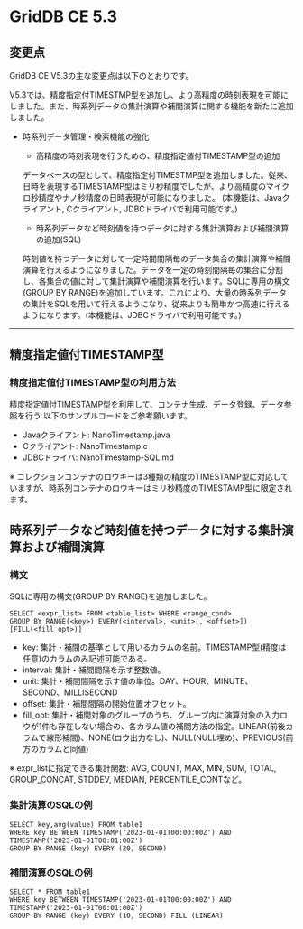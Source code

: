 # GridDB CE 5.3

## 変更点

GridDB CE V5.3の主な変更点は以下のとおりです。

V5.3では、精度指定付TIMESTMP型を追加し、より高精度の時刻表現を可能にしました。また、時系列データの集計演算や補間演算に関する機能を新たに追加しました。

- 時系列データ管理・検索機能の強化

    - 高精度の時刻表現を行うための、精度指定値付TIMESTAMP型の追加

    データベースの型として、精度指定付TIMESTMP型を追加しました。従来、日時を表現するTIMESTAMP型はミリ秒精度でしたが、より高精度のマイクロ秒精度やナノ秒精度の日時表現が可能になりました。 (本機能は、Javaクライアント, Cクライアント, JDBCドライバで利用可能です。)

    - 時系列データなど時刻値を持つデータに対する集計演算および補間演算の追加(SQL)

    時刻値を持つデータに対して一定時間間隔毎のデータ集合の集計演算や補間演算を行えるようになりました。データを一定の時刻間隔毎の集合に分割し、各集合の値に対して集計演算や補間演算を行います。SQLに専用の構文(GROUP BY RANGE)を追加しています。これにより、大量の時系列データの集計をSQLを用いて行えるようになり、従来よりも簡単かつ高速に行えるようになります。(本機能は、JDBCドライバで利用可能です。)
 
---

## 精度指定値付TIMESTAMP型

### 精度指定値付TIMESTAMP型の利用方法

精度指定値付TIMESTAMP型を利用して、コンテナ生成、データ登録、データ参照を行う
以下のサンプルコードをご参考願います。

- Javaクライアント: NanoTimestamp.java
- Cクライアント: NanoTimestamp.c
- JDBCドライバ: NanoTimestamp-SQL.md

※ コレクションコンテナのロウキーは3種類の精度のTIMESTAMP型に対応していますが、時系列コンテナのロウキーはミリ秒精度のTIMESTAMP型に限定されます。

## 時系列データなど時刻値を持つデータに対する集計演算および補間演算

### 構文

SQLに専用の構文(GROUP BY RANGE)を追加しました。

``` example
SELECT <expr_list> FROM <table_list> WHERE <range_cond>
GROUP BY RANGE(<key>) EVERY(<interval>, <unit>[, <offset>]) [FILL(<fill_opt>)]
```

- key: 集計・補間の基準として用いるカラムの名前。TIMESTAMP型(精度は任意)のカラムのみ記述可能である。
- interval: 集計・補間間隔を示す整数値。
- unit: 集計・補間間隔を示す値の単位。DAY、HOUR、MINUTE、SECOND、MILLISECOND
- offset: 集計・補間間隔の開始位置オフセット。
- fill_opt: 集計・補間対象のグループのうち、グループ内に演算対象の入力ロウが1件も存在しない場合の、各カラム値の補間方法の指定。LINEAR(前後カラムで線形補間)、NONE(ロウ出力なし)、NULL(NULL埋め)、PREVIOUS(前方のカラムと同値)

※ expr_listに指定できる集計関数: AVG, COUNT, MAX, MIN, SUM, TOTAL, GROUP_CONCAT, STDDEV, MEDIAN, PERCENTILE_CONTなど。

### 集計演算のSQLの例

``` example
SELECT key,avg(value) FROM table1 
WHERE key BETWEEN TIMESTAMP('2023-01-01T00:00:00Z') AND TIMESTAMP('2023-01-01T00:01:00Z')
GROUP BY RANGE (key) EVERY (20, SECOND)
```

### 補間演算のSQLの例

``` example
SELECT * FROM table1 
WHERE key BETWEEN TIMESTAMP('2023-01-01T00:00:00Z') AND TIMESTAMP('2023-01-01T00:01:00Z')
GROUP BY RANGE (key) EVERY (10, SECOND) FILL (LINEAR)
```
